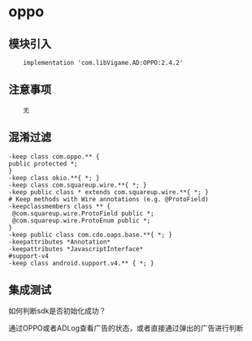 # oppo

## 模块引入

```text
    implementation 'com.libVigame.AD:OPPO:2.4.2'
```

## 注意事项

```text
    无
```

## 混淆过滤

```text
-keep class com.oppo.** {
public protected *;
}
-keep class okio.**{ *; }
-keep class com.squareup.wire.**{ *; }
-keep public class * extends com.squareup.wire.**{ *; }
# Keep methods with Wire annotations (e.g. @ProtoField)
-keepclassmembers class ** {
 @com.squareup.wire.ProtoField public *;
 @com.squareup.wire.ProtoEnum public *;
}
-keep public class com.cdo.oaps.base.**{ *; }
-keepattributes *Annotation*
-keepattributes *JavascriptInterface*
#support-v4
-keep class android.support.v4.** { *; }
```

## 集成测试

如何判断sdk是否初始化成功？

通过OPPO或者ADLog查看广告的状态，或者直接通过弹出的广告进行判断

